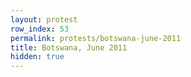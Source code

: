 ```yaml
---
layout: protest
row_index: 53
permalink: protests/botswana-june-2011
title: Botswana, June 2011
hidden: true
---
```

